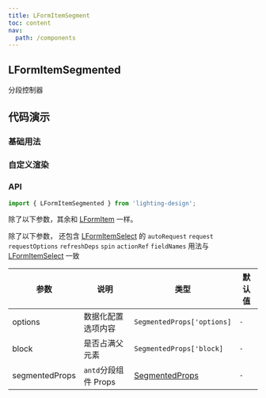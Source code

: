 ```yaml
---
title: LFormItemSegment
toc: content
nav:
  path: /components
---
```


## LFormItemSegmented

分段控制器

## 代码演示

### 基础用法

<code src='./demos/Demo1.tsx'></code>

### 自定义渲染

<!-- <code src='./demos/Demo3.tsx'></code> -->

### API

```ts
import { LFormItemSegmented } from 'lighting-design';
```

除了以下参数，其余和 [LFormItem](/components/form-item) 一样。

除了以下参数， 还包含 [LFormItemSelect](/components/form-item-select#api) 的 `autoRequest` `request` `requestOptions` `refreshDeps` `spin` `actionRef` `fieldNames`
用法与 [LFormItemSelect](/components/form-item-select#api) 一致

| 参数           | 说明                 | 类型                                                              | 默认值 |
| -------------- | -------------------- | ----------------------------------------------------------------- | ------ |
| options        | 数据化配置选项内容   | `SegmentedProps['options]`                                        | `-`    |
| block          | 是否占满父元素       | `SegmentedProps['block]`                                          | `-`    |
| segmentedProps | `antd`分段组件 Props | [SegmentedProps](https://ant.design/components/segmented-cn/#api) | `-`    |
